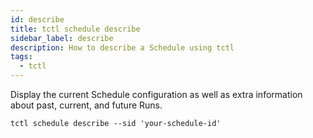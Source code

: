 ```yaml
---
id: describe
title: tctl schedule describe
sidebar_label: describe
description: How to describe a Schedule using tctl
tags:
  - tctl
---
```


Display the current Schedule configuration as well as extra information about past, current, and future Runs.

```shell
tctl schedule describe --sid 'your-schedule-id'
```
